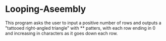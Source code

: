 # Looping-Aseembly
This program asks the user to input a positive number of rows and outputs a "tattooed right-angled triangle" with $*$* patters, with each row ending in 0 and increasing in characters as it goes down each row.
